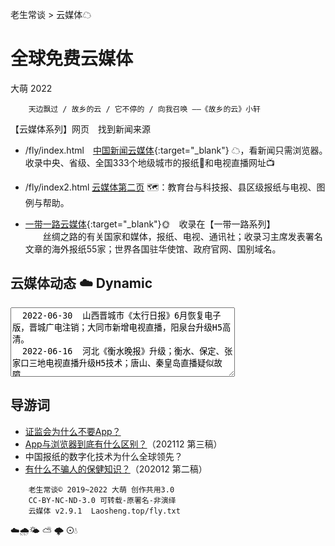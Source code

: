 老生常谈 > 云媒体☁

全球免费云媒体
===============
大萌 2022

		天边飘过 / 故乡的云 / 它不停的 / 向我召唤 ——《故乡的云》小轩

【云媒体系列】网页　找到新闻来源  

  + /fly/index.html　[中国新闻云媒体](fly){:target="_blank"} ☁，看新闻只需浏览器。　收录中央、省级、全国333个地级城市的报纸📰和电视直播网址📺

  + /fly/index2.html [云媒体第二页](fly/index2.html) 🗺️：教育台与科技报、县区级报纸与电视、图例与帮助。

  + [一带一路云媒体](ydyl){:target="_blank"}🌞　收录在【一带一路系列】  
　　丝绸之路的有关国家和媒体，报纸、电视、通讯社；收录习主席发表署名文章的海外报纸55家；世界各国驻华使馆、政府官网、国别域名。


云媒体动态 ☁️ Dynamic
---------------------
<!-- cols="72" width=inherit -->
<textarea rows="7" cols="42" readonly="readonly" style="width=100%;">
  2022-06-30  山西晋城市《太行日报》6月恢复电子版，晋城广电注销；大同市新增电视直播，阳泉台升级H5高清。
  2022-06-16  河北《衡水晚报》升级；衡水、保定、张家口三地电视直播升级H5技术；唐山、秦皇岛直播疑似故障。
  2022-05-07  安徽马鞍山《皖江晚报》改版，铜陵市《铜都晨刊》、滁州市《皖东晨刊》已停刊，六安市广电直播升级H5技术。
  2022-04-23  广西多地报纸升级：梧州来宾防城港，钦州广电直播升级为高清。
  2022-04-11  发现山东淄博2个直播频道增加到5个，日照、菏泽直播技术升级。
  2022-04-08  发现香港凤凰卫视关闭了直播，大约在3月18日或更早。
  2022-04-02  发现东方卫视放宽了手机端限制，模拟桌面可播放。★
  2022-03-18  发现东北地区一批数字报停止更新：齐齐哈尔日报、鹤岗日报、佳木斯日报、抚顺日报。
  2022-03-06  发现四川卫视更新直播网址，教育台下线。
  2022-03-01  发现湖北《神农架报》网站停止服务。
  2022-02-28  发现萍乡传媒网关闭服务器，一年前网站曾公告停止电视直播服务。
　……
</textarea>

导游词
------

+ [证监会为什么不要App？](c/8-证券信息披露的法定媒体.txt)
+ [App与浏览器到底有什么区别？](changtan/App和浏览器的三个区别.txt)（202112 第三稿）
+ 中国报纸的数字化技术为什么全球领先？
+ [有什么不骗人的保健知识？](c/6-权威的医疗保健类报纸.txt)（202012 第二稿）  


```
	老生常谈© 2019~2022 大萌 创作共用3.0
	CC-BY-NC-ND-3.0 可转载-原署名-非演绎
	云媒体 v2.9.1	Laosheng.top/fly.txt
```

☁️🌧️🌤 ⛅ 🌩 ⊙💧

